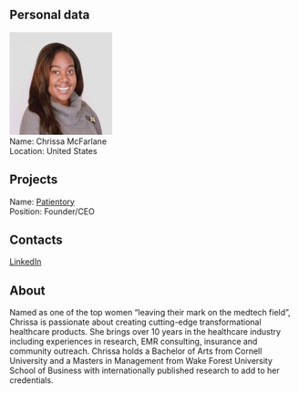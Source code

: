 ## Personal data
![Chrissa McFarlane photo](../people/photo/chrissa_mcfarlane.jpg)  
Name: Chrissa McFarlane  
Location: United States  
## Projects 
Name: [Patientory](../projects/patientory.md)   
Position: Founder/CEO  
## Contacts
[LinkedIn](https://www.linkedin.com/in/chrissamcfarlane/)  

## About
Named as one of the top women “leaving their mark on the medtech field”, Chrissa is passionate about creating cutting-edge transformational healthcare products. She brings over 10 years in the healthcare industry including experiences in research, EMR consulting, insurance and community outreach. Chrissa holds a Bachelor of Arts from Cornell University and a Masters in Management from Wake Forest University School of Business with internationally published research to add to her credentials.
